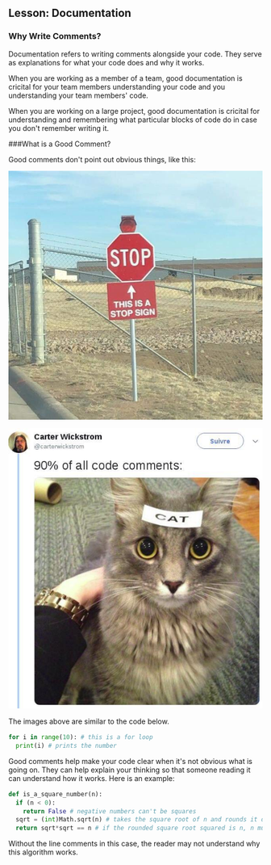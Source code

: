Lesson: Documentation
-------

### Why Write Comments?

Documentation refers to writing comments alongside your code. They serve as explanations for what your code does and why it works.

When you are working as a member of a team, good documentation is cricital for your team members understanding your code and you understanding your team members' code.

When you are working on a large project, good documentation is cricital for understanding and remembering what particular blocks of code do in case you don't remember writing it.

###What is a Good Comment?

Good comments don't point out obvious things, like this:

![](../../Images/Stop_Sign.jpg)

![](../../Images/Cat.jpg)



The images above are similar to the code below.

```python
for i in range(10): # this is a for loop
  print(i) # prints the number
```



Good comments help make your code clear when it's not obvious what is going on. They can help explain your thinking so that someone reading it can understand how it works. Here is an example:

```python
def is_a_square_number(n):
  if (n < 0):
    return False # negative numbers can't be squares
  sqrt = (int)Math.sqrt(n) # takes the square root of n and rounds it down to the nearest whole number
  return sqrt*sqrt == n # if the rounded square root squared is n, n must be a square
```

Without the line comments in this case, the reader may not understand why this algorithm works.

